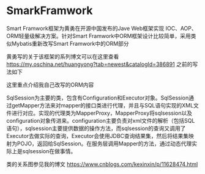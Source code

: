 # SmarkFramwork
Smart Framwork框架为黄勇在开源中国发布的Jave Web框架实现 IOC、AOP、ORM轻量级解决方案。针对Smart Framwork中ORM框架设计比较简单，采用类似Mybatis重新改写Smart Framwork中的ORM部分

黄勇写的关于该框架的系列博文可以在这里查看   https://my.oschina.net/huangyong?tab=newest&catalogId=386891
之前的写法如下

这里重点介绍我自己改写的ORM内容

SqlSession为主要的类，包含有Configuration和Executor对象。SqlSession通过getMapper方法来对mapper的接口类进行代理，并且与SQL语句实现的XML文件进行对应。实现的代理类为MapperProxy，MapperProxy将sqlsession以及configuration对象传进来。configuration主要负责对xml文件的解析（包括SQL语句），sqlsession主要提供数据的操作方法，而sqlsession的查询又调用了Executor去做实际的查询，Executor会使用JDBC查询结果集，然后将结果集映射为POJO，返回给SqlSession。在服务层调用Mapper的方法，通过动态代理实际上是sqlsession在做事情。

类的关系图参见我的博文  https://www.cnblogs.com/kexinxin/p/11628474.html
